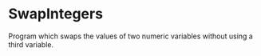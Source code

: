 # SwapIntegers
Program which swaps the values of two numeric variables without using a third variable.
